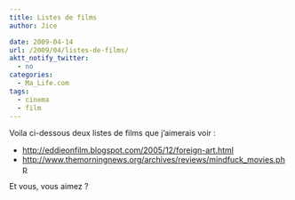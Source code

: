 ```yaml
---
title: Listes de films
author: Jice

date: 2009-04-14
url: /2009/04/listes-de-films/
aktt_notify_twitter:
  - no
categories:
  - Ma_Life.com
tags:
  - cinema
  - film
---
```

Voila ci-dessous deux listes de films que j&#8217;aimerais voir :

  * <a href="http://eddieonfilm.blogspot.com/2005/12/foreign-art.html" target="_blank">http://eddieonfilm.blogspot.com/2005/12/foreign-art.html</a>
  * <a href="http://www.themorningnews.org/archives/reviews/mindfuck_movies.php" target="_blank">http://www.themorningnews.org/archives/reviews/mindfuck_movies.php</a>

Et vous, vous aimez ?